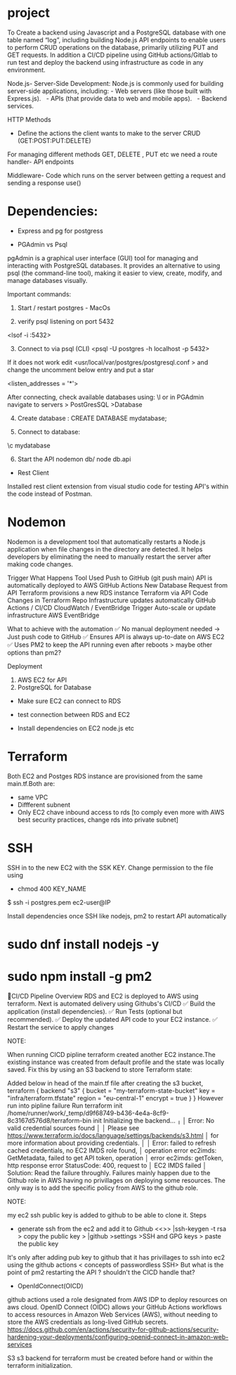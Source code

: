 # project

To Create a backend using Javascript and a PostgreSQL database with one table named “log”, including building Node.js API endpoints to enable users to perform CRUD operations on the database, primarily utilizing PUT and GET requests. In addition a CI/CD pipeline using GitHub actions/Gitlab to run test and deploy the backend using infrastructure as code in any environment.

Node.js- Server-Side Development: Node.js is commonly used for building server-side applications, including:
    -  Web servers (like those built with Express.js).   
    - APIs (that provide data to web and mobile apps).   
    - Backend services.    
  

HTTP Methods
- Define the actions the client wants to make to the server CRUD (GET:POST:PUT:DELETE)

For managing different methods GET, DELETE , PUT etc we need a route handler- API endpoints

Middleware- Code which runs on the server between getting a request and sending a response  use()

# Dependencies:

- Express and pg for postgress

- PGAdmin vs Psql

pgAdmin is a graphical user interface (GUI) tool for managing and interacting with PostgreSQL databases. It provides an alternative to using psql (the command-line tool), making it easier to view, create, modify, and manage databases visually. 

Important commands:
1. Start / restart postgres - MacOs
<brew services start postgresql>

2. verify psql listening on port 5432

<lsof -i :5432>

3. Connect to via psql (CLI)
<psql -U postgres -h localhost -p 5432>

If it does not work edit <usr/local/var/postgres/postgresql.conf > and change the uncomment below entry and put a star

<listen_addresses = '*'>

After connecting, check available databases using:
\l
or in PGAdmin navigate to servers > PostGresSQL >Database

4. Create database :
CREATE DATABASE mydatabase;

5. Connect to database:

\c mydatabase

6. Start the API
nodemon db/ node db.api

- Rest Client

Installed rest client extension from visual studio code for testing API's within the code instead of Postman.

# Nodemon 
Nodemon is a development tool that automatically restarts a Node.js application when file changes in the directory are detected. It helps developers by eliminating the need to manually restart the server after making code changes.

Trigger	What Happens	Tool Used
Push to GitHub (git push main)	API is automatically deployed to AWS	GitHub Actions
New Database Request from API	Terraform provisions a new RDS instance	Terraform via API
Code Changes in Terraform Repo	Infrastructure updates automatically	GitHub Actions / CI/CD
CloudWatch / EventBridge Trigger	Auto-scale or update infrastructure	AWS EventBridge

What to achieve with the automation
✅ No manual deployment needed → Just push code to GitHub
✅ Ensures API is always up-to-date on AWS EC2
✅ Uses PM2 to keep the API running even after reboots > maybe other options than pm2?

Deployment

1. AWS EC2 for API
2. PostgreSQL for Database 

- Make sure EC2 can connect to RDS

- test connection between RDS and EC2
- Install dependencies on EC2 node.js etc

# Terraform

Both EC2 and Postges RDS instance are provisioned from the same main.tf.Both are:
- same VPC
- Diffferent subnent
- Only EC2 chave inbound access to rds
[to comply even more with AWS best security practices, change rds into private subnet]

# SSH

SSH in to the new EC2 with the SSK KEY. Change permission to the file using 
- chmod 400 KEY_NAME

 $ ssh -i postgres.pem ec2-user@IP


Install dependencies once SSH like nodejs, pm2 to restart API automatically
# sudo dnf install nodejs -y
# sudo npm install -g pm2

🔹CI/CD Pipeline Overview
RDS and EC2 is deployed to AWS using terraform. Next is automated delivery using Githubs's CI/CD
✅ Build the application (install dependencies).
✅ Run Tests (optional but recommended).
✅ Deploy the updated API code to your EC2 instance.
✅ Restart the service to apply changes

NOTE:

When running CICD pipline terraform created another EC2 instance.The existing instance was created from default profile and the state was locally saved.
Fix this by using an S3 backend to store Terraform state:

Added below in head of the main.tf file after creating the s3 bucket,
terraform {
  backend "s3" {
    bucket         = "my-terraform-state-bucket"
    key            = "infra/terraform.tfstate"
    region         = "eu-central-1"
    encrypt        = true
  }
}
However run into pipline failure 
Run terraform init
/home/runner/work/_temp/d9f68749-b436-4e4a-8cf9-8c3167d576d8/terraform-bin init
Initializing the backend...
╷
│ Error: No valid credential sources found
│ 
│ Please see https://www.terraform.io/docs/language/settings/backends/s3.html
│ for more information about providing credentials.
│ 
│ Error: failed to refresh cached credentials, no EC2 IMDS role found,
│ operation error ec2imds: GetMetadata, failed to get API token, operation
│ error ec2imds: getToken, http response error StatusCode: 400, request to
│ EC2 IMDS failed
│ 
Solution: 
Read the failure throughly. Failures mainly happen due to the Github role in AWS having no privillages on deploying some resources. The only way is to add the specific policy from AWS to the github role.

NOTE:

my ec2 ssh public key is added to github to be able to clone it.
Steps
- generate ssh from the ec2 and add it to Github <<<detai steps later>>>
|ssh-keygen -t rsa > copy the public key > 
|github >settings >SSH and GPG keys > paste the public key

It's only after adding pub key to github that it has privillages to ssh into ec2 using the github actions < concepts of passwordless SSH>
But what is the point of pm2 restarting the API ? shouldn't the CICD handle that?

- OpenIdConnect(OICD)

github actions used a role designated from AWS IDP to deploy resources on aws cloud. 
OpenID Connect (OIDC) allows your GitHub Actions workflows to access resources in Amazon Web Services (AWS), without needing to store the AWS credentials as long-lived GitHub secrets. https://docs.github.com/en/actions/security-for-github-actions/security-hardening-your-deployments/configuring-openid-connect-in-amazon-web-services

S3
s3 backend for terraform must be created before hand or within the terraform initialization. 